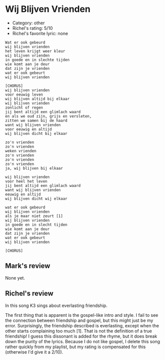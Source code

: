 # Wij Blijven Vrienden

 * Category: other
 * Richel's rating: 5/10
 * Richel's favorite lyric: none

```
Wat er ook gebeurd
wij blijven vrienden
het leven krijgt weer kleur 
wij blijven vrienden
in goede en in slechte tijden
wie komt aan je deur
dat zijn je vrienden
wat er ook gebeurt 
wij blijven vrienden

[CHORUS]
wij blijven vrienden 
voor eeuwig leven
wij blijven altijd bij elkaar
wij blijven vrienden 
zonlicht of regen
jij bent altijd een glimlach waard
en als we oud zijn, grijs en versleten, 
zitten we samen bij de haard
want wij blijven vrienden 
voor eeuwig en altijd
wij blijven dicht bij elkaar

zo'n vrienden 
zo'n vrienden
weken vrienden
zo'n vrienden
zo'n vrienden
zo'n vrienden
ja, wij blijven bij elkaar

wij blijven vrienden 
voor heel het leven
jij bent altijd een glimlach waard
want wij blijven vrienden 
eeuwig en altijd 
wij blijven dicht wij elkaar

wat er ook gebeurd
wij blijven vrienden
als je maar niet zeurt [1]
wij blijven vrienden
in goede en in slecht tijden 
wie komt aan je deur
dat zijn je vrienden
wat er ook gebeurt
wij blijven vrienden

[CHORUS]
```

## Mark's review

None yet.

## Richel's review

In this song K3 sings about everlasting friendship.

The first thing that is apparent is the gospel-like intro and style. 
I fail to see the connection between friendship and gospel, but this might just be my error.
Surprisingly, the friendship described is everlasting, except when the other starts complaining too much [1]. 
That is not the definition of a true friendship! I guess this dissonant is added for the rhyme, but it
does break down the purity of the lyrics. Because I do not like gospel, I delete this song rather quickly from my playlist,
but my rating is compensated for this (otherwise I'd give it a 2/10).
